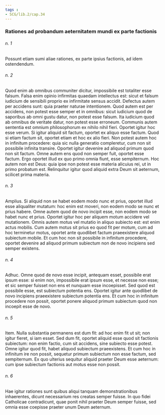 ```yaml
---
tags : 
- SCG/lib.2/cap.34
---
```


### Rationes ad probandum aeternitatem mundi ex parte factionis

###### n. 1
Possunt etiam sumi aliae rationes, ex parte ipsius factionis, ad idem ostendendum.

###### n. 2
Quod enim ab omnibus communiter dicitur, impossibile est totaliter esse falsum. Falsa enim opinio infirmitas quaedam intellectus est: sicut et falsum iudicium de sensibili proprio ex infirmitate sensus accidit. Defectus autem per accidens sunt: quia praeter naturae intentionem. Quod autem est per accidens, non potest esse semper et in omnibus: sicut iudicium quod de saporibus ab omni gustu datur, non potest esse falsum. Ita iudicium quod ab omnibus de veritate datur, non potest esse erroneum. Communis autem sententia est omnium philosophorum ex nihilo nihil fieri. Oportet igitur hoc esse verum. Si igitur aliquid sit factum, oportet ex aliquo esse factum. Quod si etiam factum sit, oportet etiam et hoc ex alio fieri. Non potest autem hoc in infinitum procedere: quia sic nulla generatio compleretur, cum non sit possibile infinita transire. Oportet igitur devenire ad aliquod primum quod non sit factum. Omne autem ens quod non semper fuit, oportet esse factum. Ergo oportet illud ex quo primo omnia fiunt, esse sempiternum. Hoc autem non est Deus: quia ipse non potest esse materia alicuius rei, ut in primo probatum est. Relinquitur igitur quod aliquid extra Deum sit aeternum, scilicet prima materia.

###### n. 3
Amplius. Si aliquid non se habet eodem modo nunc et prius, oportet illud esse aliqualiter mutatum: hoc enim est moveri, non eodem modo se nunc et prius habere. Omne autem quod de novo incipit esse, non eodem modo se habet nunc et prius. Oportet igitur hoc per aliquem motum accidere vel mutationem. Omnis autem motus vel mutatio in aliquo subiecto est: est enim actus mobilis. Cum autem motus sit prius eo quod fit per motum, cum ad hoc terminetur motus, oportet ante quodlibet factum praeexistere aliquod subiectum mobile. Et cum hoc non sit possibile in infinitum procedere, oportet devenire ad aliquod primum subiectum non de novo incipiens sed semper existens.

###### n. 4
Adhuc. Omne quod de novo esse incipit, antequam esset, possibile erat ipsum esse: si enim non, impossibile erat ipsum esse, et necesse non esse; et sic semper fuisset non ens et nunquam esse incoepisset. Sed quod est possibile esse, est subiectum potentia ens. Oportet igitur ante quodlibet de novo incipiens praeexistere subiectum potentia ens. Et cum hoc in infinitum procedere non possit, oportet ponere aliquod primum subiectum quod non incoepit esse de novo.

###### n. 5
Item. Nulla substantia permanens est dum fit: ad hoc enim fit ut sit; non igitur fieret, si iam esset. Sed dum fit, oportet aliquid esse quod sit factionis subiectum: non enim factio, cum sit accidens, sine subiecto esse potest. Omne igitur quod fit, habet aliquod subiectum praeexistens. Et cum hoc in infinitum ire non possit, sequetur primum subiectum non esse factum, sed sempiternum. Ex quo ulterius sequitur aliquid praeter Deum esse aeternum: cum ipse subiectum factionis aut motus esse non possit.

###### n. 6
Hae igitur rationes sunt quibus aliqui tanquam demonstrationibus inhaerentes, dicunt necessarium res creatas semper fuisse. In quo fidei Catholicae contradicunt, quae ponit nihil praeter Deum semper fuisse, sed omnia esse coepisse praeter unum Deum aeternum.

